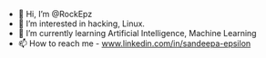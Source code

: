 - 👋 Hi, I’m @RockEpz
- 👀 I’m interested in hacking, Linux.
- 🌱 I’m currently learning Artificial Intelligence, Machine Learning
- 📫 How to reach me - www.linkedin.com/in/sandeepa-epsilon

<!---
RockEpz/RockEpz is a ✨ special ✨ repository because its `README.md` (this file) appears on your GitHub profile.
You can click the Preview link to take a look at your changes.
--->

